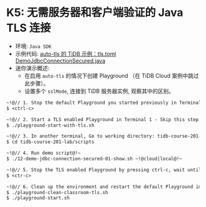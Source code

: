 # K5: 无需服务器和客户端验证的 Java TLS 连接
+ 环境: `Java SDK`
+ 示例代码:
[auto-tls 的 TiDB 示例：tls.toml](https://github.com/pingcap/tidb-course-201-lab/blob/master/scripts/misc/tls.toml)
[DemoJdbcConnectionSecured.java](https://github.com/pingcap/tidb-course-201-lab/blob/master/scripts/DemoJdbcConnectionSecured.java)
+ 迷你演示概述:
  + 在启用 `auto-tls` 的情况下创建 Playground （在 TiDB Cloud 案例中跳过此步骤）。
  + 设置多个 `sslMode`, 连接到 TiDB 服务器实例, 观察其中的区别。
```7
~!@// 1. Stop the default Playground you started previously in Terminal 1 - Skip this step if you are testing on TiDB Cloud@!~
$ <ctrl-c>

~!@// 2. Start a TLS enabled Playground in Terminal 1 - Skip this step if you are testing on TiDB Cloud@!~
$ ./playground-start-with-tls.sh

~!@// 3. In another terminal, Go to working directory: tidb-course-201-lab/scripts@!~
$ cd tidb-course-201-lab/scripts

~!@// 4. Run demo script@!~
$ ./12-demo-jdbc-connection-secured-01-show.sh ~!@cloud|local@!~

~!@// 5. Stop the TLS enabled Playground by pressing ctrl-c, wait until the command prompt returns@!~
$ <ctr-c>

~!@// 6. Clean up the environment and restart the default Playground in Terminal 1 - Skip this step if you are testing on TiDB Cloud@!~
$ ./playground-clean-classroom-tls.sh
$ ./playground-start.sh
```